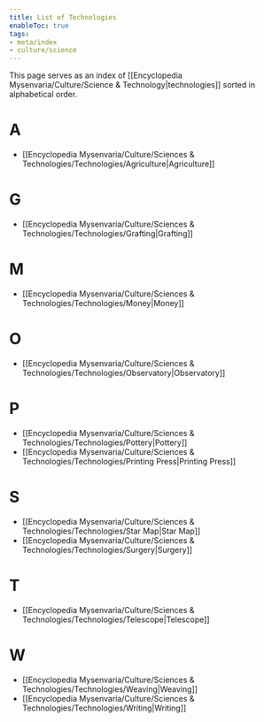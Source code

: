 ```yaml
---
title: List of Technologies
enableToc: true
tags:
- meta/index
- culture/science
---
```


This page serves as an index of [[Encyclopedia Mysenvaria/Culture/Science & Technology|technologies]] sorted in alphabetical order.

# A
- [[Encyclopedia Mysenvaria/Culture/Sciences & Technologies/Technologies/Agriculture|Agriculture]]
# G
- [[Encyclopedia Mysenvaria/Culture/Sciences & Technologies/Technologies/Grafting|Grafting]]
# M
- [[Encyclopedia Mysenvaria/Culture/Sciences & Technologies/Technologies/Money|Money]]
# O
- [[Encyclopedia Mysenvaria/Culture/Sciences & Technologies/Technologies/Observatory|Observatory]]
# P
- [[Encyclopedia Mysenvaria/Culture/Sciences & Technologies/Technologies/Pottery|Pottery]]
- [[Encyclopedia Mysenvaria/Culture/Sciences & Technologies/Technologies/Printing Press|Printing Press]]
# S
- [[Encyclopedia Mysenvaria/Culture/Sciences & Technologies/Technologies/Star Map|Star Map]]
- [[Encyclopedia Mysenvaria/Culture/Sciences & Technologies/Technologies/Surgery|Surgery]]
# T
- [[Encyclopedia Mysenvaria/Culture/Sciences & Technologies/Technologies/Telescope|Telescope]]
# W
- [[Encyclopedia Mysenvaria/Culture/Sciences & Technologies/Technologies/Weaving|Weaving]]
- [[Encyclopedia Mysenvaria/Culture/Sciences & Technologies/Technologies/Writing|Writing]]
